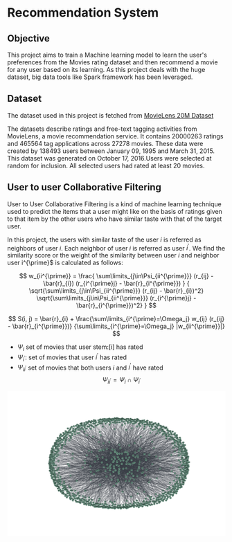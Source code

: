 # Recommendation System


## Objective


This project aims to train a Machine learning model to learn the user's preferences from the Movies rating dataset and then recommend a movie for any user based on its learning. As this project deals with the huge dataset, big data tools like Spark framework has been leveraged.

## Dataset

The dataset used in this project is fetched from [MovieLens 20M Dataset](https://www.kaggle.com/datasets/grouplens/movielens-20m-dataset)

The datasets describe ratings and free-text tagging activities from MovieLens, a movie recommendation service. It contains 20000263 ratings and 465564 tag applications across 27278 movies. These data were created by 138493 users between January 09, 1995 and March 31, 2015. This dataset was generated on October 17, 2016.Users were selected at random for inclusion. All selected users had rated at least 20 movies.

## User to user Collaborative Filtering

User to User Collaborative Filtering is a kind of machine learning technique used to predict the items that a user  might like on the basis of ratings given to that item by the other users who have similar taste with that of the target user.

In this project, the users with similar taste of the user $i$ is referred as neighbors of user $i$. Each neighbor of user $i$ is referred as user $i^{\prime}$. We find the similarity score or the weight of the similarity between user $i$ and neighbor user i^{\prime}$ is calculated as follows:

$$
w_{ii^{\prime}} =
    \frac{
            \sum\limits_{j\in\Psi_{ii^{\prime}}}
            (r_{ij} - \bar{r}_{i})
            (r_{i^{\prime}j} - \bar{r}_{i^{\prime}})
         }
         {
            \sqrt{\sum\limits_{j\in\Psi_{ii^{\prime}}} (r_{ij} - \bar{r}_{i})^2}
            \sqrt{\sum\limits_{j\in\Psi_{ii^{\prime}}} (r_{i^{\prime}j} - \bar{r}_{i^{\prime}})^2}
        }
$$

$$
S(i, j) = \bar{r}_{i} +
          \frac{\sum\limits_{i^{\prime}=\Omega_j}
          w_{ij} (r_{ij} - \bar{r}_{i^{\prime}})}
         {\sum\limits_{i^{\prime}=\Omega_j} |w_{ii^{\prime}}|}
$$


* $\Psi_{i}$ set of movies that user stem:[i] has rated
* $\Psi_{i^{\prime}}$: set of movies that user $i^{\prime}$ has rated
* $\Psi_{ii^{\prime}}$ set of movies that both users $i$ and $i^{\prime}$ have rated
$$\Psi_{ii^{\prime}} = \Psi_{i} \cap \Psi_{i^{\prime}}$$



![user-user-relationship-img](images/users_relationship.png)

